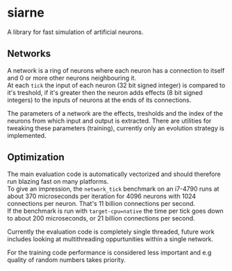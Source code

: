 # siarne
A library for fast simulation of artificial neurons.

## Networks
A network is a ring of neurons where each neuron has a connection to itself and 0 or more other neurons neighbouring it.  
At each `tick` the input of each neuron (32 bit signed integer) is compared to it's treshold, if it's greater then the neuron adds effects (8 bit signed integers) 
to the inputs of neurons at the ends of its connections.  

The parameters of a network are the effects, tresholds and the index of the neurons from which input and output is extracted.
There are utilities for tweaking these parameters (training), currently only an evolution strategy is implemented.

## Optimization
The main evaluation code is automatically vectorized and should therefore run blazing fast on many platforms.  
To give an impression, the `network_tick` benchmark on an i7-4790 runs at about 370 microseconds per iteration for 4096 neurons with 1024 connections per neuron. That's 11 billion connections per second.  
If the benchmark is run with `target-cpu=native` the time per tick goes down to about 200 microseconds, or 21 billion connections per second.  

Currently the evaluation code is completely single threaded, future work includes looking at multithreading oppurtunities within a single network.  

For the training code performance is considered less important and e.g quality of random numbers takes priority.
